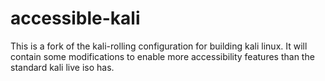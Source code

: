 accessible-kali
===============

This is a fork of the kali-rolling configuration 
for building kali linux. It will contain some modifications to enable more accessibility features than the
standard kali live iso has.
